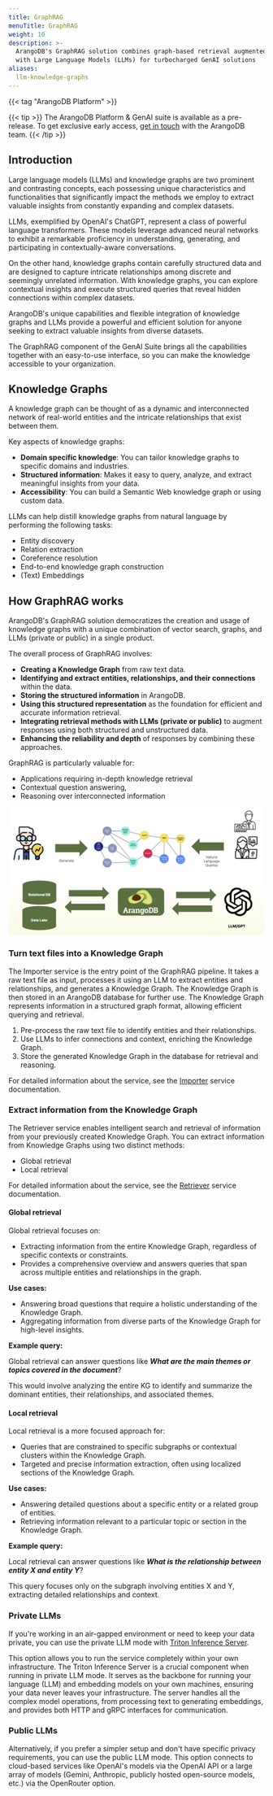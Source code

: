 ```yaml
---
title: GraphRAG
menuTitle: GraphRAG
weight: 10
description: >-
  ArangoDB's GraphRAG solution combines graph-based retrieval augmented generation
  with Large Language Models (LLMs) for turbocharged GenAI solutions
aliases:
  llm-knowledge-graphs
---
```


{{< tag "ArangoDB Platform" >}}

{{< tip >}}
The ArangoDB Platform & GenAI suite is available as a pre-release. To get
exclusive early access, [get in touch](https://arangodb.com/contact/) with
the ArangoDB team.
{{< /tip >}}

## Introduction

Large language models (LLMs) and knowledge graphs are two prominent and
contrasting concepts, each possessing unique characteristics and functionalities
that significantly impact the methods we employ to extract valuable insights from
constantly expanding and complex datasets.

LLMs, exemplified by OpenAI's ChatGPT, represent a class of powerful language
transformers. These models leverage advanced neural networks to exhibit a
remarkable proficiency in understanding, generating, and participating in
contextually-aware conversations.

On the other hand, knowledge graphs contain carefully structured data and are
designed to capture intricate relationships among discrete and seemingly
unrelated information. With knowledge graphs, you can explore contextual
insights and execute structured queries that reveal hidden connections within
complex datasets. 

ArangoDB's unique capabilities and flexible integration of knowledge graphs and
LLMs provide a powerful and efficient solution for anyone seeking to extract
valuable insights from diverse datasets.

The GraphRAG component of the GenAI Suite brings all the capabilities
together with an easy-to-use interface, so you can make the knowledge accessible
to your organization.

## Knowledge Graphs

A knowledge graph can be thought of as a dynamic and interconnected network of
real-world entities and the intricate relationships that exist between them.

Key aspects of knowledge graphs:
- **Domain specific knowledge**: You can tailor knowledge graphs to specific
  domains and industries.
- **Structured information**: Makes it easy to query, analyze, and extract
  meaningful insights from your data.
- **Accessibility**: You can build a Semantic Web knowledge graph or using
  custom data.

LLMs can help distill knowledge graphs from natural language by performing
the following tasks:
- Entity discovery
- Relation extraction
- Coreference resolution
- End-to-end knowledge graph construction
- (Text) Embeddings

## How GraphRAG works

ArangoDB's GraphRAG solution democratizes the creation and usage of knowledge
graphs with a unique combination of vector search, graphs, and LLMs (private or public)
in a single product.

The overall process of GraphRAG involves:
- **Creating a Knowledge Graph** from raw text data.
- **Identifying and extract entities, relationships, and their connections** within the data.
- **Storing the structured information** in ArangoDB.
- **Using this structured representation** as the foundation for efficient and accurate information retrieval.
- **Integrating retrieval methods with LLMs (private or public)** to augment responses using both structured and unstructured data.
- **Enhancing the reliability and depth** of responses by combining these approaches.

GraphRAG is particularly valuable for:
- Applications requiring in-depth knowledge retrieval
- Contextual question answering,
- Reasoning over interconnected information

![ArangoDB Knowledge Graphs and LLMs](../../../images/ArangoDB-knowledge-graphs-meets-llms.png)

### Turn text files into a Knowledge Graph

The Importer service is the entry point of the GraphRAG pipeline. It takes a
raw text file as input, processes it using an LLM to extract entities and
relationships, and generates a Knowledge Graph. The Knowledge Graph is then
stored in an ArangoDB database for further use. The Knowledge Graph represents
information in a structured graph format, allowing efficient querying and retrieval.

1. Pre-process the raw text file to identify entities and their relationships.
2. Use LLMs to infer connections and context, enriching the Knowledge Graph.
3. Store the generated Knowledge Graph in the database for retrieval and reasoning.

For detailed information about the service, see the
[Importer](./services/importer.md) service documentation.

### Extract information from the Knowledge Graph

The Retriever service enables intelligent search and retrieval of information
from your previously created Knowledge Graph.
You can extract information from Knowledge Graphs using two distinct methods:
- Global retrieval
- Local retrieval

For detailed information about the service, see the
[Retriever](./services/retriever.md) service documentation.

#### Global retrieval

Global retrieval focuses on:
- Extracting information from the entire Knowledge Graph, regardless of specific
  contexts or constraints.
- Provides a comprehensive overview and answers queries that span across multiple
  entities and relationships in the graph.

**Use cases:**
- Answering broad questions that require a holistic understanding of the Knowledge Graph.
- Aggregating information from diverse parts of the Knowledge Graph for high-level insights.

**Example query:**

Global retrieval can answer questions like _**What are the main themes or topics covered in the document**_?

This would involve analyzing the entire KG to identify and summarize the dominant entities, their relationships, and associated themes.

#### Local retrieval

Local retrieval is a more focused approach for:
- Queries that are constrained to specific subgraphs or contextual clusters
  within the Knowledge Graph.
- Targeted and precise information extraction, often using localized sections
  of the Knowledge Graph.

**Use cases:**
- Answering detailed questions about a specific entity or a related group of entities.
- Retrieving information relevant to a particular topic or section in the Knowledge Graph.

**Example query:**

Local retrieval can answer questions like _**What is the relationship between entity X and entity Y**_?

This query focuses only on the subgraph involving entities X and Y, extracting detailed relationships and context.

### Private LLMs

If you're working in an air-gapped environment or need to keep your data
private, you can use the private LLM mode with 
[Triton Inference Server](./services/triton-inference-server.md).

This option allows you to run the service completely within your own
infrastructure. The Triton Inference Server is a crucial component when
running in private LLM mode. It serves as the backbone for running your
language (LLM) and embedding models on your own machines, ensuring your
data never leaves your infrastructure. The server handles all the complex
model operations, from processing text to generating embeddings, and provides
both HTTP and gRPC interfaces for communication.

### Public LLMs

Alternatively, if you prefer a simpler setup and don't have specific privacy
requirements, you can use the public LLM mode. This option connects to cloud-based
services like OpenAI's models via the OpenAI API or a large array of models
(Gemini, Anthropic, publicly hosted open-source models, etc.) via the OpenRouter option.